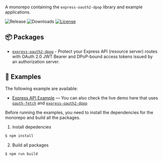 A monorepo containing the `express-oauth2-dpop` library and example applications.

![Release](https://img.shields.io/npm/v/express-oauth2-dpop)
![Downloads](https://img.shields.io/npm/dw/express-oauth2-dpop)
[![License](https://img.shields.io/:license-mit-blue.svg?style=flat)](https://opensource.org/licenses/MIT)

## 📦 Packages
- [`express-oauth2-dpop`](./packages/express-oauth2-dpop/README.md) - Protect your Express API (resource server) routes with OAuth 2.0 JWT Bearer and DPoP-bound access tokens issued by an authorization server.

## 🚀 Examples

The following example are available:

- [Express API Example](./examples/example-express-api/) — You can also check the live demo here that uses [`oauth-fetch`](https://www.npmjs.com/package/oauth-fetch) and [`express-oauth2-dpop`](https://oauth-fetch.oauthlabs.com/)

Before running the examples, you need to install the dependencies for the monorepo and build all the packages.

1. Install depedencies
```bash
$ npm install
```

2. Build all packages
```bash
$ npm run build
```